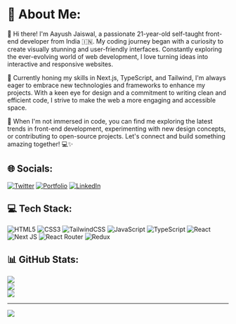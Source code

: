 # 💫 About Me:
👋 Hi there! I'm Aayush Jaiswal, a passionate 21-year-old self-taught front-end developer from India 🇮🇳. My coding journey began with a curiosity to create visually stunning and user-friendly interfaces. Constantly exploring the ever-evolving world of web development, I love turning ideas into interactive and responsive websites.

🚀 Currently honing my skills in Next.js, TypeScript, and Tailwind, I'm always eager to embrace new technologies and frameworks to enhance my projects. With a keen eye for design and a commitment to writing clean and efficient code, I strive to make the web a more engaging and accessible space.

🌱 When I'm not immersed in code, you can find me exploring the latest trends in front-end development, experimenting with new design concepts, or contributing to open-source projects. Let's connect and build something amazing together! 💻✨


## 🌐 Socials:
[![Twitter](https://img.shields.io/badge/Twitter-%231DA1F2.svg?logo=Twitter&logoColor=white)](https://twitter.com/ezSnippet) [![Portfolio](https://img.shields.io/badge/Portfolio-8A2BE2?logo=algorand&logoColor=white)](https://aay7ush.netlify.app)
 [![LinkedIn](https://img.shields.io/badge/LinkedIn-%230077B5.svg?logo=linkedin&logoColor=white)](https://linkedin.com/in/ezSnippet)

## 💻 Tech Stack:
![HTML5](https://img.shields.io/badge/html5-%23E34F26.svg?style=for-the-badge&logo=html5&logoColor=white) ![CSS3](https://img.shields.io/badge/css3-%231572B6.svg?style=for-the-badge&logo=css3&logoColor=white) ![TailwindCSS](https://img.shields.io/badge/tailwindcss-%2338B2AC.svg?style=for-the-badge&logo=tailwind-css&logoColor=white) ![JavaScript](https://img.shields.io/badge/javascript-%23323330.svg?style=for-the-badge&logo=javascript&logoColor=%23F7DF1E) ![TypeScript](https://img.shields.io/badge/typescript-%23007ACC.svg?style=for-the-badge&logo=typescript&logoColor=white) ![React](https://img.shields.io/badge/react-%2320232a.svg?style=for-the-badge&logo=react&logoColor=%2361DAFB) ![Next JS](https://img.shields.io/badge/Next-black?style=for-the-badge&logo=next.js&logoColor=white) ![React Router](https://img.shields.io/badge/React_Router-CA4245?style=for-the-badge&logo=react-router&logoColor=white) ![Redux](https://img.shields.io/badge/redux-%23593d88.svg?style=for-the-badge&logo=redux&logoColor=white)

## 📊 GitHub Stats:
![](https://github-readme-stats.vercel.app/api?username=aay7ush&theme=dark&hide_border=false&include_all_commits=false&count_private=false)<br/>
![](https://github-readme-streak-stats.herokuapp.com/?user=aay7ush&theme=dark&hide_border=false)<br/>
![](https://github-readme-stats.vercel.app/api/top-langs/?username=aay7ush&theme=dark&hide_border=false&include_all_commits=false&count_private=false&layout=compact)

---
[![](https://visitcount.itsvg.in/api?id=aay7ush&icon=0&color=0)](https://visitcount.itsvg.in)

<!-- Proudly created with GPRM ( https://gprm.itsvg.in ) -->
